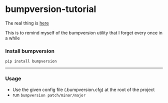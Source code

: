 # bumpversion-tutorial
The real thing is [here](https://github.com/peritus/bumpversion)

This is to remind myself of the bumpversion utility that I forget every once in a while

### Install bumpversion
`pip install bumpversion`

---------

### Usage
* Use the given config file (.bumpversion.cfg) at the root of the project
* run `bumpversion patch/minor/major`


